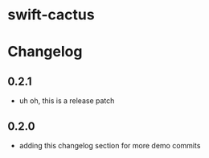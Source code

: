 # swift-cactus

# Changelog

## 0.2.1

- uh oh, this is a release patch

## 0.2.0

- adding this changelog section for more demo commits
